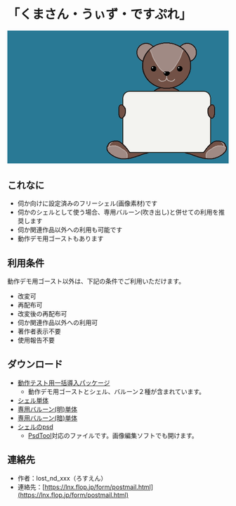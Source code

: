 # 「くまさん・うぃず・ですぷれ」
![プレビュー](preview.gif "プレビュー")

## これなに
* 伺か向けに設定済みのフリーシェル(画像素材)です
* 伺かのシェルとして使う場合、専用バルーン(吹き出し)と併せての利用を推奨します
* 伺か関連作品以外への利用も可能です
* 動作デモ用ゴーストもあります

## 利用条件
動作デモ用ゴースト以外は、下記の条件でご利用いただけます。
* 改変可
* 再配布可
* 改変後の再配布可
* 伺か関連作品以外への利用可
* 著作者表示不要
* 使用報告不要

## ダウンロード
* [動作テスト用一括導入パッケージ](https://github.com/lost-nd-xxx/kumasan_with_deathplay/releases/latest/download/package.zip)
  * 動作デモ用ゴーストとシェル、バルーン２種が含まれています。
* [シェル単体](https://github.com/lost-nd-xxx/kumasan_with_deathplay/releases/latest/download/kumasan_with_deathplay.zip)
* [専用バルーン(明)単体](https://github.com/lost-nd-xxx/kumasan_with_deathplay/releases/latest/download/deathplay_for_kumasan_light.zip)
* [専用バルーン(暗)単体](https://github.com/lost-nd-xxx/kumasan_with_deathplay/releases/latest/download/deathplay_for_kumasan_dark.zip)
* [シェルのpsd](https://github.com/lost-nd-xxx/kumasan_with_deathplay/raw/main/material/shell.psd)
  * [PsdTool](https://oov.github.io/psdtool/)対応のファイルです。画像編集ソフトでも開けます。

## 連絡先
* 作者：lost_nd_xxx（ろすえん）
* 連絡先：[https://lnx.flop.jp/form/postmail.html](https://lnx.flop.jp/form/postmail.html)
